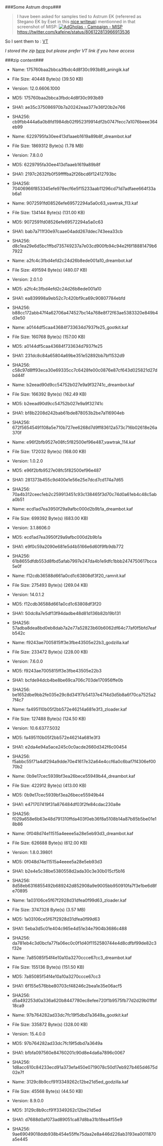 ###Some Astrum drops###

>I have been asked for samples tied to Astrum EK (referered as Stegano EK by Eset in this [nice writeup](http://www.welivesecurity.com/2016/12/06/readers-popular-websites-targeted-stealthy-stegano-exploit-kit-hiding-pixels-malicious-ads/)) mentionned in that screenshot of MISP:
[![AdGholas - Campaign - MISP](https://pbs.twimg.com/media/Cy_rgPxW8AAgFdi.jpg)](https://twitter.com/kafeine/status/806122813966913536)
https://twitter.com/kafeine/status/806122813966913536

So I sent them to : [VT](https://www.virustotal.com/file/dc3840d3c0b7e04734d4a3440fe9e5291a84e02e8a5031217315b6344e3aac66/analysis/1481139747/)

*I stored the zip [here](https://files.dontneedcoffee.com/index.php/s/sGVO9Wkqt2mHvUR) but please prefer VT link if you have access*

###zip content###
*  Name: 175760baa2bbca3fbdc4d8f30c993b89_aningik.kaf
  *  File Size: 40448 Byte(s) (39.50 KB)
  *  Version:  12.0.6606.1000
  *  MD5:  175760baa2bbca3fbdc4d8f30c993b89
  *  SHA1:  ae35c375086970b7a20242eaa377e36f20b2e766
  *  SHA256:  cb9fbb444a6a0b8fd1984db02f9523f9914df2b0747fecc7a1076beee364eb99

*  Name: 6229795fa30ee413d1aaeb1619a89b8f_dreambot.kaf
  *  File Size: 1869312 Byte(s) (1.78 MB)
  *  Version:  7.8.0.0
  *  MD5:  6229795fa30ee413d1aaeb1619a89b8f
  *  SHA1:  2197c2632fb0f59ffffba2f26bcd6f12412793bc
  *  SHA256:  70406966f853345efe978ecf6e5f15233aab11296cd71d7adfaee664f33ab6a1

*  Name: 9072591fd08526efe69572294a5a0c63_vawtrak_113.kaf
  *  File Size: 134144 Byte(s) (131.00 KB)
  *  MD5:  9072591fd08526efe69572294a5a0c63
  *  SHA1:  bab7a711f30e97caae04add267ddec743eea33cb
  *  SHA256:  d8c1ea29e6d5bc1ffbd735749237a7e03cd900fb94c94e2f6f18881479b67922

*  Name: a2fc4c3fbd4efd2c24d26b8ede001a10_dreambot.kaf
  *  File Size: 491594 Byte(s) (480.07 KB)
  *  Version:  2.0.1.0
  *  MD5:  a2fc4c3fbd4efd2c24d26b8ede001a10
  *  SHA1:  ea839998a9eb52c7c420bf9ca69c90807784ebfd
  *  SHA256:  b88cc172abb47f4a62706a474527bc14a768e8f72f63ae5383320e849b4d3e50

*  Name: a0144df5caa43684f733634d7937fe25_gootkit.kaf
  *  File Size: 160768 Byte(s) (157.00 KB)
  *  MD5:  a0144df5caa43684f733634d7937fe25
  *  SHA1:  231dc8c84a65804a69be351e52892bb7bf1532d9
  *  SHA256:  c58c97d8ff93eca30e69335cc7c6428fe00c0876e87cf643d025821d27dbd44f

*  Name: b2eead90d9cc54752b027e9a9f32741c_dreambot.kaf
  *  File Size: 166392 Byte(s) (162.49 KB)
  *  MD5:  b2eead90d9cc54752b027e9a9f32741c
  *  SHA1:  bf8b2208d242bab61bde878053b2be7a116904eb
  *  SHA256:  672f56545491108a5e710b727ee6268d7d9ff83612a573c716b02618e26a370f

*  Name: e96f2bfb9527e08fc5f82500ef96e487_vawtrak_114.kaf
  *  File Size: 172032 Byte(s) (168.00 KB)
  *  Version:  1.0.2.0
  *  MD5:  e96f2bfb9527e08fc5f82500ef96e487
  *  SHA1:  281373b455c9d400e1e56e25e7dcd7cd174a7d65
  *  SHA256:  70a4b312ceec1eb2c259913451c93c138465f3d70c74d0a61eb4c48c5aba0b51

*  Name: ecd1ad7ea3950f29a9afbc000d2b9b1a_dreambot.kaf
  *  File Size: 699392 Byte(s) (683.00 KB)
  *  Version:  3.1.8606.0
  *  MD5:  ecd1ad7ea3950f29a9afbc000d2b9b1a
  *  SHA1:  e9f0c59a2090e681e5d4b5166e6d60f9fb9db772
  *  SHA256:  61b8655dfdb553d8fbd5afab7997e247da4b1e9dfc1bbb2474750617bcca5e0f

*  Name: f12cdb36588d661a0cd1c63808df3f20_ramnit.kaf
  *  File Size: 275493 Byte(s) (269.04 KB)
  *  Version:  14.0.1.2
  *  MD5:  f12cdb36588d661a0cd1c63808df3f20
  *  SHA1:  50dc8a7e5df13f94dadbe48d81d136b82b19b131
  *  SHA256:  57adba8dea8bd0eb8dab7a2e77a52823b60b6062df64c77af0f5bfd7eafb542c

*  Name: f9243ae7005815ff3e3fbe43505e22b3_godzilla.kaf
  *  File Size: 233472 Byte(s) (228.00 KB)
  *  Version:  7.6.0.0
  *  MD5:  f9243ae7005815ff3e3fbe43505e22b3
  *  SHA1:  bcfde94dcb4be8be69ca706c703de170956ffe0b
  *  SHA256:  be1652dbe9bb2fe035e29c8d341f7b54137e47f4d3d5b8a6f70ca7525a27f4c7

*  Name: fa495110b05f2bb572e46214a681e3f3_zloader.kaf
  *  File Size: 127488 Byte(s) (124.50 KB)
  *  Version:  10.6.6377.5032
  *  MD5:  fa495110b05f2bb572e46214a681e3f3
  *  SHA1:  e2da4e94a5ace245c0c0acde2660d342f6c00454
  *  SHA256:  f5abbc55f71a4df294a9dde70e41617e32a64e4ccf6a0c6baf7f4306ef0070b2

*  Name: 0b9e17cec5939bf3ea26bece55949b44_dreambot.kaf
  *  File Size: 422912 Byte(s) (413.00 KB)
  *  MD5:  0b9e17cec5939bf3ea26bece55949b44
  *  SHA1:  e471707419f31a876484df03f2fe84cdac230a8e
  *  SHA256:  f029a658e6b63e48d791310ffda403f0eb36f8a5108b14a87b85b5be01e18b86

*  Name: 0f048d74e11515a4eeee5a28e5eb93d3_dreambot.kaf
  *  File Size: 626688 Byte(s) (612.00 KB)
  *  Version:  1.8.0.39801
  *  MD5:  0f048d74e11515a4eeee5a28e5eb93d3
  *  SHA1:  b2e4e5c38be5380558d2ada30c3e30b015cf5b16
  *  SHA256:  8d58eb6316855492b689242d852908a9e9005bb950910fa7f3e1be6d8fe70895

*  Name: 1a03106ce5f67f2928d31dfea0f99d63_zloader.kaf
  *  File Size: 3747328 Byte(s) (3.57 MB)
  *  MD5:  1a03106ce5f67f2928d31dfea0f99d63
  *  SHA1:  5eba3d5c01e404c965e4d51e34e7904b3686c488
  *  SHA256:  da781eb4c3d0bcfa77fa06ec0c0f1d40f1152580744e4d8cdfbf99de82c3f32e

*  Name: 7a85085f54f4e10a10a3270ccce67cc3_dreambot.kaf
  *  File Size: 155136 Byte(s) (151.50 KB)
  *  MD5:  7a85085f54f4e10a10a3270ccce67cc3
  *  SHA1:  6f155e576bbe80703cf48246c2bea1e35e06acf5
  *  SHA256:  d5a492253d0a336a620b8447780ec8efee720f1b9575fb77d2d29b01fbf18ca9

*  Name: 97b764282ad33dc7fc19f5dbd7a3649a_gootkit.kaf
  *  File Size: 335872 Byte(s) (328.00 KB)
  *  Version:  15.4.0.0
  *  MD5:  97b764282ad33dc7fc19f5dbd7a3649a
  *  SHA1:  bfbfa097560e84760201c90d8e4da6a7896c0067
  *  SHA256:  1d8acc610c84233ecd91a373efa450e0719078c50d17eb927b465d4675d02e7f

*  Name: 3129c8b9ccf91f3349262c12be21d5ed_godzilla.kaf
  *  File Size: 45568 Byte(s) (44.50 KB)
  *  Version:  8.9.0.0
  *  MD5:  3129c8b9ccf91f3349262c12be21d5ed
  *  SHA1:  d7688d0af073ad89051ca87d8ba31b18ea4f55e9
  *  SHA256:  9ae69049018ddb938b454e55ffe75daa2e8a446d226ab3193ea0011870a5e445


